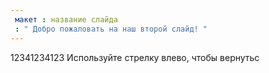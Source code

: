 ```yaml
---
 макет : название слайда
 : " Добро пожаловать на наш второй слайд! "
---
```

12341234123
Используйте стрелку влево, чтобы вернутьс
